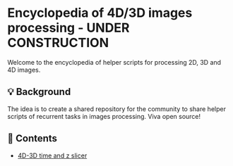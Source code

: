 # Encyclopedia of 4D/3D images processing - UNDER CONSTRUCTION
Welcome to the encyclopedia of helper scripts for processing 2D, 3D and 4D images. 

## 💡 Background
The idea is to create a shared repository for the community to share helper scripts of recurrent tasks in images processing. Viva open source!

## 🔗 Contents
* [4D-3D time and z slicer](/main/src/4D_to_2D_slicer.ipynb)
